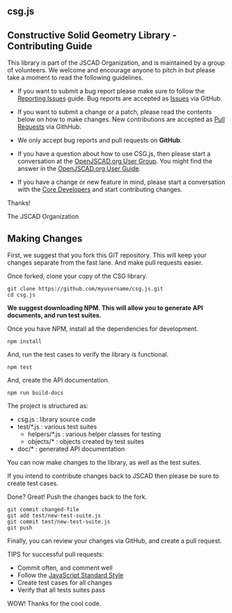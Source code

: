 ## csg.js

## Constructive Solid Geometry Library - Contributing Guide

This library is part of the JSCAD Organization, and is maintained by a group of volunteers. We welcome and encourage anyone to pitch in but please take a moment to read the following guidelines.

* If you want to submit a bug report please make sure to follow the [Reporting Issues](https://github.com/jscad/csg.js/wiki/Reporting-Issues) guide. Bug reports are accepted as [Issues](https://github.com/jscad/csg.js/issues/) via GitHub.

* If you want to submit a change or a patch, please read the contents below on how to make changes. New contributions are accepted as [Pull Requests](https://github.com/jscad/csg.js/pulls/) via GithHub.

* We only accept bug reports and pull requests on **GitHub**.

* If you have a question about how to use CSG.js, then please start a conversation at the [OpenJSCAD.org User Group](https://plus.google.com/communities/114958480887231067224). You might find the answer in the [OpenJSCAD.org User Guide](https://github.com/Spiritdude/OpenJSCAD.org/wiki/User-Guide).

* If you have a change or new feature in mind, please start a conversation with the [Core Developers](https://plus.google.com/communities/114958480887231067224) and start contributing changes.

Thanks!

The JSCAD Organization

## Making Changes

First, we suggest that you fork this GIT repository. This will keep your changes separate from the fast lane.  And make pull requests easier.

Once forked, clone your copy of the CSG library.
```
git clone https://github.com/myusername/csg.js.git
cd csg.js
```

**We suggest downloading NPM. This will allow you to generate API documents, and run test suites.**

Once you have NPM, install all the dependencies for development.
```
npm install
```
And, run the test cases to verify the library is functional.
```
npm test
```
And, create the API documentation.
```
npm run build-docs
```

The project is structured as:
- csg.js : library source code
- test/*.js : various test suites
  - helpers/*.js : various helper classes for testing
  - objects/* : objects created by test suites
- doc/* : generated API documentation

You can now make changes to the library, as well as the test suites.

If you intend to contribute changes back to JSCAD then please be sure to create test cases.

Done? Great! Push the changes back to the fork.
```
git commit changed-file
git add test/new-test-suite.js
git commit test/new-test-suite.js
git push
```
Finally, you can review your changes via GitHub, and create a pull request. 

TIPS for successful pull requests:
- Commit often, and comment well
- Follow the [JavaScript Standard Style](https://github.com/feross/standard)
- Create test cases for all changes
- Verify that all tests suites pass

WOW! Thanks for the cool code.

